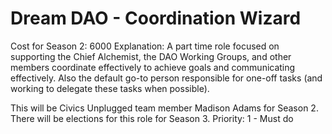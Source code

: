 # Dream DAO - Coordination Wizard

Cost for Season 2: 6000
Explanation: A part time role focused on supporting the Chief Alchemist, the DAO Working Groups, and other members coordinate effectively to achieve goals and communicating effectively. Also the default go-to person responsible for one-off tasks (and working to delegate these tasks when possible).

This will be Civics Unplugged team member Madison Adams for Season 2. There will be elections for this role for Season 3.
Priority: 1 - Must do